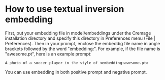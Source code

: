 # How to use textual inversion embedding

First, put your embedding file in model/embeddings under the Cremage installation directory and specify this directory in Preferences menu (File | Preferences).
Then in your prompt, enclose the embeddig file name in angle brackets followed by the word "embedding:". For example, if the file name is "awesome.pt", here is an example prompt:

```
A photo of a soccer player in the style of <embedding:awesome.pt>
```

You can use embedding in both positive prompt and negative prompt.